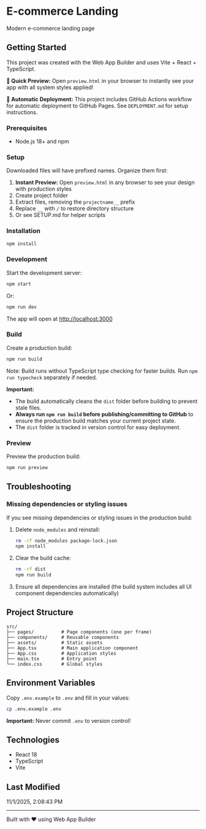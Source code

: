 # E-commerce Landing

Modern e-commerce landing page

## Getting Started

This project was created with the Web App Builder and uses Vite + React + TypeScript.

**🎨 Quick Preview:** Open `preview.html` in your browser to instantly see your app with all system styles applied!

**🚀 Automatic Deployment:** This project includes GitHub Actions workflow for automatic deployment to GitHub Pages. See `DEPLOYMENT.md` for setup instructions.

### Prerequisites

- Node.js 18+ and npm

### Setup

Downloaded files will have prefixed names. Organize them first:

1. **Instant Preview:** Open `preview.html` in any browser to see your design with production styles
2. Create project folder
3. Extract files, removing the `projectname__` prefix
4. Replace `__` with `/` to restore directory structure
5. Or see SETUP.md for helper scripts

### Installation

```bash
npm install
```

### Development

Start the development server:

```bash
npm start
```

Or:

```bash
npm run dev
```

The app will open at [http://localhost:3000](http://localhost:3000)

### Build

Create a production build:

```bash
npm run build
```

Note: Build runs without TypeScript type checking for faster builds. Run `npm run typecheck` separately if needed.

**Important:** 
- The build automatically cleans the `dist` folder before building to prevent stale files.
- **Always run `npm run build` before publishing/committing to GitHub** to ensure the production build matches your current project state.
- The `dist` folder is tracked in version control for easy deployment.

### Preview

Preview the production build:

```bash
npm run preview
```

## Troubleshooting

### Missing dependencies or styling issues

If you see missing dependencies or styling issues in the production build:

1. Delete `node_modules` and reinstall:
   ```bash
   rm -rf node_modules package-lock.json
   npm install
   ```

2. Clear the build cache:
   ```bash
   rm -rf dist
   npm run build
   ```

3. Ensure all dependencies are installed (the build system includes all UI component dependencies automatically)

## Project Structure

```
src/
├── pages/          # Page components (one per frame)
├── components/     # Reusable components
├── assets/         # Static assets
├── App.tsx         # Main application component
├── App.css         # Application styles
├── main.tsx        # Entry point
└── index.css       # Global styles
```

## Environment Variables

Copy `.env.example` to `.env` and fill in your values:

```bash
cp .env.example .env
```

**Important:** Never commit `.env` to version control!

## Technologies

- React 18
- TypeScript
- Vite


## Last Modified

11/1/2025, 2:08:43 PM

---

Built with ❤️ using Web App Builder
